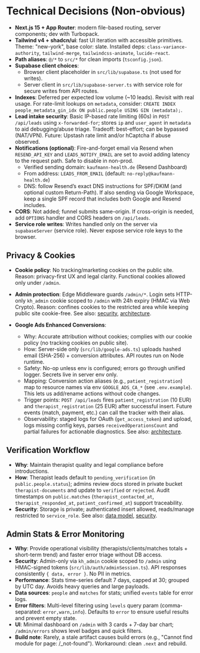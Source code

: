 # Technical Decisions (Non-obvious)

- __Next.js 15 + App Router__: modern file-based routing, server components; dev with Turbopack.
- __Tailwind v4 + shadcn/ui__: fast UI iteration with accessible primitives. Theme: "new-york", base color: slate. Installed deps: `class-variance-authority`, `tailwind-merge`, `tailwindcss-animate`, `lucide-react`.
- __Path aliases__: `@/*` to `src/*` for clean imports (`tsconfig.json`).
- __Supabase client choices__:
  - Browser client placeholder in `src/lib/supabase.ts` (not used for writes).
  - Server client in `src/lib/supabase-server.ts` with service role for secure writes from API routes.
- __Indexes__: Deferred per expected low volume (~10 leads). Revisit with real usage. For rate-limit lookups on `metadata`, consider: `CREATE INDEX people_metadata_gin_idx ON public.people USING GIN (metadata);`.
- __Lead intake security__: Basic IP-based rate limiting (60s) in `POST /api/leads` using `x-forwarded-for`; stores `ip` and `user_agent` in `metadata` to aid debugging/abuse triage. Tradeoff: best-effort; can be bypassed (NAT/VPN). Future: Upstash rate limit and/or hCaptcha if abuse observed.
- __Notifications (optional)__: Fire-and-forget email via Resend when `RESEND_API_KEY` and `LEADS_NOTIFY_EMAIL` are set to avoid adding latency to the request path. Safe to disable in non-prod.
  - Verified sending domain: `kaufmann-health.de` (Resend Dashboard)
  - From address: `LEADS_FROM_EMAIL` (default: `no-reply@kaufmann-health.de`)
  - DNS: follow Resend’s exact DNS instructions for SPF/DKIM (and optional custom Return-Path). If also sending via Google Workspace, keep a single SPF record that includes both Google and Resend includes.
- __CORS__: Not added; funnel submits same-origin. If cross-origin is needed, add `OPTIONS` handler and CORS headers on `/api/leads`.
- __Service role writes__: Writes handled only on the server via `supabaseServer` (service role). Never expose service role keys to the browser.

## Privacy & Cookies
- __Cookie policy__: No tracking/marketing cookies on the public site. Reason: privacy-first UX and legal clarity. Functional cookies allowed only under `/admin`.
- __Admin protection__: Edge Middleware guards `/admin/*`. Login sets HTTP-only `kh_admin` cookie scoped to `/admin` with 24h expiry (HMAC via Web Crypto). Reason: confines cookies to the restricted area while keeping public site cookie-free. See also: [security](./security.md), [architecture](./architecture.md).

- __Google Ads Enhanced Conversions__:
  - Why: Accurate attribution without cookies; complies with our cookie policy (no tracking cookies on public site).
  - How: Server-side only (`src/lib/google-ads.ts`) uploads hashed email (SHA-256) + conversion attributes. API routes run on Node runtime.
  - Safety: No-op unless env is configured; errors go through unified logger. Secrets live in server env only.
  - Mapping: Conversion action aliases (e.g., `patient_registration`) map to resource names via env `GOOGLE_ADS_CA_*` (see `.env.example`). This lets us add/rename actions without code changes.
  - Trigger points: `POST /api/leads` fires `patient_registration` (10 EUR) and `therapist_registration` (25 EUR) after successful insert. Future events (match, payment, etc.) can call the tracker with their alias.
  - Observability: staged logs for OAuth (`get_access_token`) and upload, logs missing config keys, parses `receivedOperationsCount` and partial failures for actionable diagnostics. See also: [architecture](./architecture.md).

## Verification Workflow
- __Why__: Maintain therapist quality and legal compliance before introductions.
- __How__: Therapist leads default to `pending_verification` (in `public.people.status`); admins review docs stored in private bucket `therapist-documents` and update to `verified` or `rejected`. Audit timestamps on `public.matches` (`therapist_contacted_at`, `therapist_responded_at`, `patient_confirmed_at`) support traceability.
- __Security__: Storage is private; authenticated insert allowed, reads/manage restricted to `service_role`. See also: [data model](./data-model.md), [security](./security.md).

## Admin Stats & Error Monitoring

- __Why__: Provide operational visibility (therapists/clients/matches totals + short-term trend) and faster error triage without DB access.
- __Security__: Admin-only via `kh_admin` cookie scoped to `/admin` using HMAC-signed tokens (`src/lib/auth/adminSession.ts`). API responses consistently `{ data, error }`. No PII in metrics.
- __Performance__: Stats time-series default 7 days, capped at 30; grouped by UTC day. Avoids heavy queries and large payloads.
- __Data sources__: `people` and `matches` for stats; unified `events` table for error logs.
- __Error filters__: Multi-level filtering using `levels` query param (comma-separated: `error,warn,info`). Defaults to `error` to ensure useful results and prevent empty state.
- __UI__: Minimal dashboard on `/admin` with 3 cards + 7-day bar chart; `/admin/errors` shows level badges and quick filters.
- __Build note__: Rarely, a stale artifact causes build errors (e.g., "Cannot find module for page: /_not-found"). Workaround: clean `.next` and rebuild.
